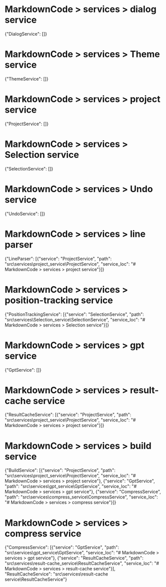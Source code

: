 # MarkdownCode > services > dialog service
{"DialogService": []}
# MarkdownCode > services > Theme service
{"ThemeService": []}
# MarkdownCode > services > project service
{"ProjectService": []}
# MarkdownCode > services > Selection service
{"SelectionService": []}
# MarkdownCode > services > Undo service
{"UndoService": []}
# MarkdownCode > services > line parser
{"LineParser": [{"service": "ProjectService", "path": "src\\services\\project_service\\ProjectService", "service_loc": "# MarkdownCode > services > project service"}]}
# MarkdownCode > services > position-tracking service
{"PositionTrackingService": [{"service": "SelectionService", "path": "src\\services\\Selection_service\\SelectionService", "service_loc": "# MarkdownCode > services > Selection service"}]}
# MarkdownCode > services > gpt service
{"GptService": []}
# MarkdownCode > services > result-cache service
{"ResultCacheService": [{"service": "ProjectService", "path": "src\\services\\project_service\\ProjectService", "service_loc": "# MarkdownCode > services > project service"}]}
# MarkdownCode > services > build service
{"BuildService": [{"service": "ProjectService", "path": "src\\services\\project_service\\ProjectService", "service_loc": "# MarkdownCode > services > project service"}, {"service": "GptService", "path": "src\\services\\gpt_service\\GptService", "service_loc": "# MarkdownCode > services > gpt service"}, {"service": "CompressService", "path": "src\\services\\compress_service\\CompressService", "service_loc": "# MarkdownCode > services > compress service"}]}
# MarkdownCode > services > compress service
{"CompressService": [{"service": "GptService", "path": "src\\services\\gpt_service\\GptService", "service_loc": "# MarkdownCode > services > gpt service"}, {"service": "ResultCacheService", "path": "src\\services\\result-cache_service\\ResultCacheService", "service_loc": "# MarkdownCode > services > result-cache service"}], "ResultCacheService": "src\\services\\result-cache service\\ResultCacheService"}
